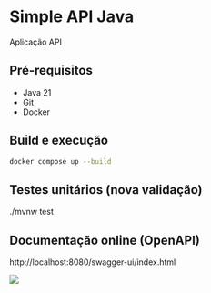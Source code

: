 # Simple API Java

Aplicação API 

## Pré-requisitos

- Java 21
- Git
- Docker

## Build e execução

```sh
docker compose up --build
```

## Testes unitários (nova validação)

./mvnw test


## Documentação online (OpenAPI)

http://localhost:8080/swagger-ui/index.html

![](/assets/images/swagger.png)

